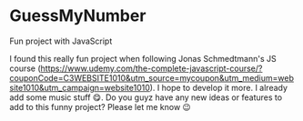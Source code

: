 # GuessMyNumber
Fun project with JavaScript

I found this really fun project when following Jonas Schmedtmann's JS course (https://www.udemy.com/the-complete-javascript-course/?couponCode=C3WEBSITE1010&utm_source=mycoupon&utm_medium=website1010&utm_campaign=website1010). I hope to develop it more. I already add some music stuff 😋. Do you guyz have any new ideas or features to add to this funny project? Please let me know 😉
